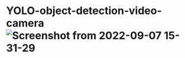 # YOLO-object-detection-video-camera![Screenshot from 2022-09-07 15-31-29](https://user-images.githubusercontent.com/57351631/188878913-edff813e-b934-48bd-ac1c-63fc7641cacf.png)
